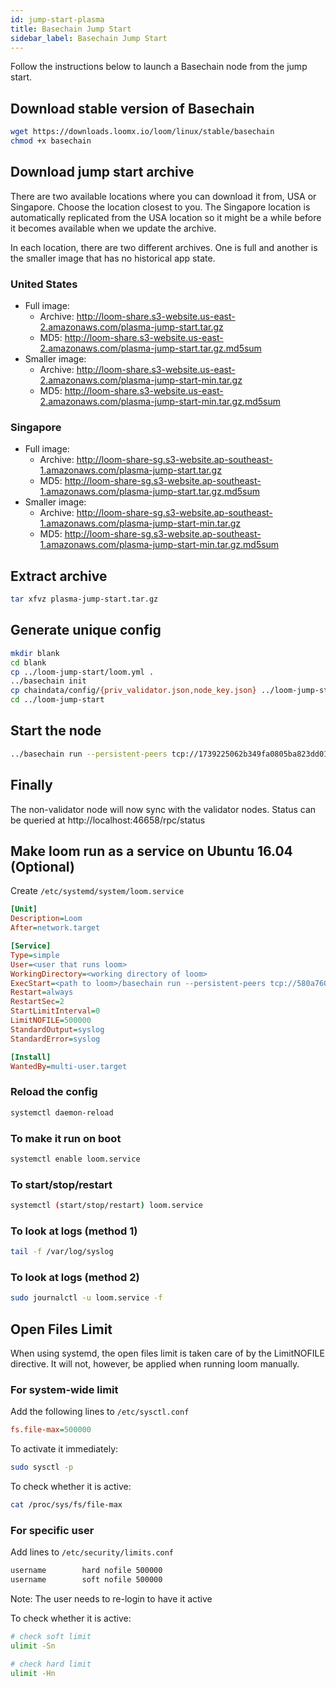 ```yaml
---
id: jump-start-plasma
title: Basechain Jump Start
sidebar_label: Basechain Jump Start
---
```


Follow the instructions below to launch a Basechain node from the jump start.

## Download stable version of Basechain

```bash
wget https://downloads.loomx.io/loom/linux/stable/basechain
chmod +x basechain
```

## Download jump start archive

There are two available locations where you can download it from, USA or Singapore. Choose the location closest to you. The Singapore location is automatically replicated from the USA location so it might be a while before it becomes available when we update the archive.

In each location, there are two different archives. One is full and another is the smaller image that has no historical app state.

### United States

* Full image: 
  * Archive: <http://loom-share.s3-website.us-east-2.amazonaws.com/plasma-jump-start.tar.gz>
  * MD5: <http://loom-share.s3-website.us-east-2.amazonaws.com/plasma-jump-start.tar.gz.md5sum>
* Smaller image: 
  * Archive: <http://loom-share.s3-website.us-east-2.amazonaws.com/plasma-jump-start-min.tar.gz>
  * MD5: <http://loom-share.s3-website.us-east-2.amazonaws.com/plasma-jump-start-min.tar.gz.md5sum>

### Singapore

* Full image: 
  * Archive: <http://loom-share-sg.s3-website.ap-southeast-1.amazonaws.com/plasma-jump-start.tar.gz>
  * MD5: <http://loom-share-sg.s3-website.ap-southeast-1.amazonaws.com/plasma-jump-start.tar.gz.md5sum>
* Smaller image: 
  * Archive: <http://loom-share-sg.s3-website.ap-southeast-1.amazonaws.com/plasma-jump-start-min.tar.gz>
  * MD5: <http://loom-share-sg.s3-website.ap-southeast-1.amazonaws.com/plasma-jump-start-min.tar.gz.md5sum>

## Extract archive

```bash
tar xfvz plasma-jump-start.tar.gz
```

## Generate unique config

```bash
mkdir blank
cd blank
cp ../loom-jump-start/loom.yml .
../basechain init
cp chaindata/config/{priv_validator.json,node_key.json} ../loom-jump-start/chaindata/config/
cd ../loom-jump-start
```

## Start the node

```bash
../basechain run --persistent-peers tcp://1739225062b349fa0805ba823dd0155165f40be3@18.216.200.134:46656,tcp://5dcfe8f23c2eeefad39247f9f7c6c33bf112f6c0@52.15.45.21:46656,tcp://29f2d48d3d61687324eeeed0a43b736c4506dd64@18.225.14.100:46656
```

## Finally

The non-validator node will now sync with the validator nodes. Status can be queried at http://localhost:46658/rpc/status

## Make loom run as a service on Ubuntu 16.04 (Optional)

Create `/etc/systemd/system/loom.service`

```ini
[Unit]
Description=Loom
After=network.target

[Service]
Type=simple
User=<user that runs loom>
WorkingDirectory=<working directory of loom>
ExecStart=<path to loom>/basechain run --persistent-peers tcp://580a760af842657125f012c35fc486206b06de1e@18.223.135.245:46656,tcp://0b4989d8349a4a8eb0a901bfdad42336818e1687@18.223.124.100:46656
Restart=always
RestartSec=2
StartLimitInterval=0
LimitNOFILE=500000
StandardOutput=syslog
StandardError=syslog

[Install]
WantedBy=multi-user.target
```

### Reload the config

```bash
systemctl daemon-reload
```

### To make it run on boot

```bash
systemctl enable loom.service
```

### To start/stop/restart

```bash
systemctl (start/stop/restart) loom.service
```

### To look at logs (method 1)

```bash
tail -f /var/log/syslog
```

### To look at logs (method 2)

```bash
sudo journalctl -u loom.service -f
```

## Open Files Limit

When using systemd, the open files limit is taken care of by the LimitNOFILE directive. It will not, however, be applied when running loom manually.

### For system-wide limit

Add the following lines to `/etc/sysctl.conf`

```ini
fs.file-max=500000
```

To activate it immediately:

```bash
sudo sysctl -p
```

To check whether it is active:

```bash
cat /proc/sys/fs/file-max
```

### For specific user

Add lines to `/etc/security/limits.conf`

```bash
username        hard nofile 500000
username        soft nofile 500000
```

Note: The user needs to re-login to have it active

To check whether it is active:

```bash
# check soft limit
ulimit -Sn

# check hard limit
ulimit -Hn
```